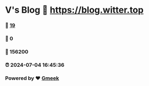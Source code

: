 # V's Blog :link: https://blog.witter.top 
### :page_facing_up: [19](https://blog.witter.top/tag.html) 
### :speech_balloon: 0 
### :hibiscus: 156200 
### :alarm_clock: 2024-07-04 16:45:36 
### Powered by :heart: [Gmeek](https://github.com/Meekdai/Gmeek)
